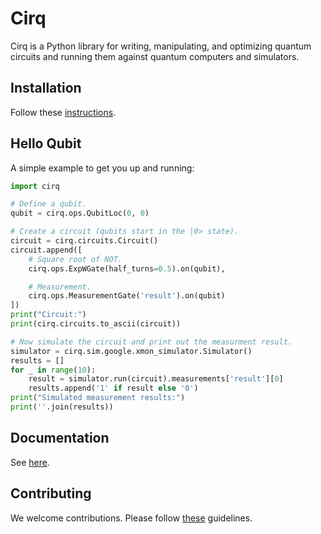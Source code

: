 # Cirq

Cirq is a Python library for writing, manipulating, and optimizing quantum
circuits and running them against quantum computers and simulators.

## Installation

Follow these [instructions](docs/install.md).

## Hello Qubit

A simple example to get you up and running:
```python
import cirq

# Define a qubit.
qubit = cirq.ops.QubitLoc(0, 0)

# Create a circuit (qubits start in the |0> state).
circuit = cirq.circuits.Circuit()
circuit.append([
    # Square root of NOT.
    cirq.ops.ExpWGate(half_turns=0.5).on(qubit),

    # Measurement.
    cirq.ops.MeasurementGate('result').on(qubit)
])
print("Circuit:")
print(cirq.circuits.to_ascii(circuit))

# Now simulate the circuit and print out the measurment result.
simulator = cirq.sim.google.xmon_simulator.Simulator()
results = []
for _ in range(10):
    result = simulator.run(circuit).measurements['result'][0]
    results.append('1' if result else '0')
print("Simulated measurement results:")
print(''.join(results))
```

## Documentation

See [here](docs/documentation.md).

## Contributing

We welcome contributions. Please follow [these](CONTRIBUTING) guidelines.
